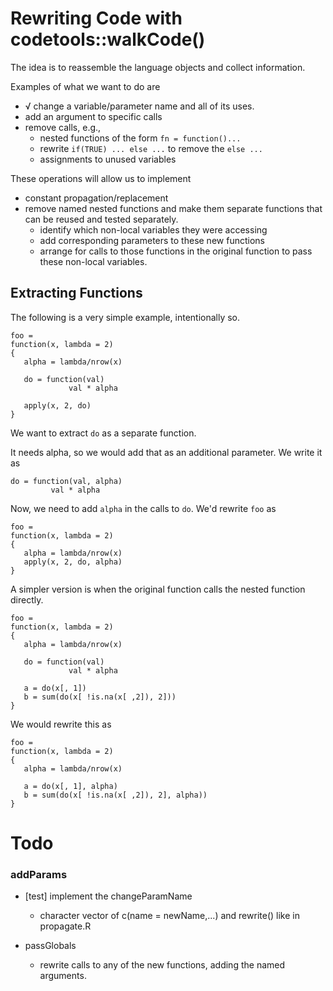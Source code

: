 # Rewriting Code with codetools::walkCode()

The idea is to reassemble the language objects and collect 
information.

Examples of what we want to do are 

+ √ change a variable/parameter name and all of its uses.
+ add an argument to specific calls
+ remove calls, e.g.,
    + nested functions of the form `fn = function()...`
	+ rewrite `if(TRUE) ... else ...` to remove the `else ...`
    + assignments to unused variables
	
These operations will allow us to implement

+ constant propagation/replacement
+ remove named nested functions and make them separate functions that can be reused and tested separately.
   + identify which non-local variables they were accessing
   + add corresponding parameters to these new functions
   + arrange for calls to those functions in the original function 
       to pass these non-local variables.


## Extracting Functions

The following is a very simple example, intentionally so.

```
foo =
function(x, lambda = 2)
{
   alpha = lambda/nrow(x)
   
   do = function(val)
             val * alpha
			 
   apply(x, 2, do)
}
```
We want to extract `do` as a separate function.

It needs alpha, so we would add that as an additional parameter.
We write it as
```
do = function(val, alpha)
         val * alpha
```

Now, we need to add `alpha` in the calls to `do`.
We'd rewrite `foo` as
```
foo =
function(x, lambda = 2)
{
   alpha = lambda/nrow(x)
   apply(x, 2, do, alpha)
}
```


A simpler version is when the original function calls the nested function directly.
```
foo =
function(x, lambda = 2)
{
   alpha = lambda/nrow(x)
   
   do = function(val)
             val * alpha
			 
   a = do(x[, 1])
   b = sum(do(x[ !is.na(x[ ,2]), 2]))   
}
```
We would rewrite this as
```
foo =
function(x, lambda = 2)
{
   alpha = lambda/nrow(x)
  
   a = do(x[, 1], alpha)
   b = sum(do(x[ !is.na(x[ ,2]), 2], alpha))   
}
```



# Todo

### addParams

+ [test] implement the changeParamName
   + character vector of c(name = newName,...) and rewrite() like in propagate.R

+ passGlobals
   + rewrite calls to any of the new functions, adding the named arguments.
